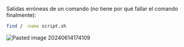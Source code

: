 Salidas erróneas de un comando (no tiene por qué fallar el comando finalmente):

```Bash
find / -name script.sh
```

![Pasted image 20240614174109](https://github.com/user-attachments/assets/ae53aaa7-39fc-42e7-84ad-eb4c96fbd4e2)
